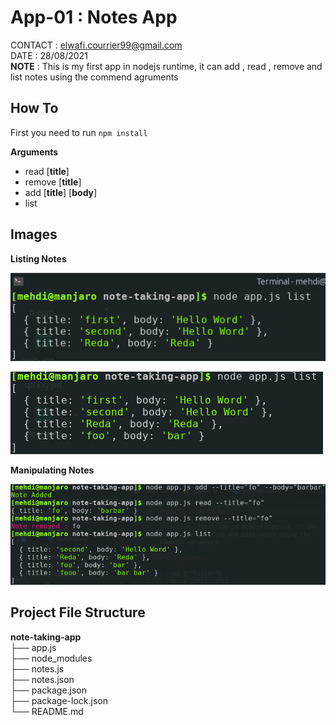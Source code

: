 # App-01 : Notes App

CONTACT : elwafi.courrier99@gmail.com  
DATE : 28/08/2021  
**NOTE** : This is my first app in nodejs runtime, it can add , read , remove and list notes using the commend agruments

## How To

First you need to run `npm install`

**Arguments**

-   read [**title**]
-   remove [**title**]
-   add [**title**] [**body**]
-   list

## Images

**Listing Notes**

![01](./imgs/01.png)

![01](./imgs/03.png)

**Manipulating Notes**

![01](./imgs/04.png)

## Project File Structure

**note-taking-app**  
├── app.js  
├── node_modules  
├── notes.js  
├── notes.json  
├── package.json  
├── package-lock.json  
└── README.md
